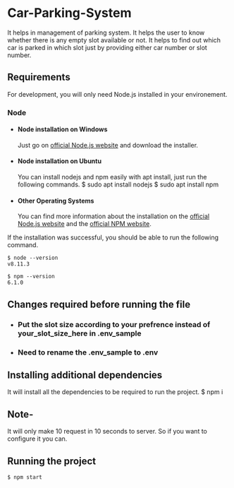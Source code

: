 # Car-Parking-System
It helps in management of parking system. It helps the user to know whether there is any empty slot available or not.
It helps to find out which car is parked in which slot just by providing either car number or slot number.

## Requirements

For development, you will only need Node.js installed in your environement.

### Node
- #### Node installation on Windows
  Just go on [official Node.js website](https://nodejs.org/) and download the installer.
  
- #### Node installation on Ubuntu
  You can install nodejs and npm easily with apt install, just run the following commands.
      $ sudo apt install nodejs
      $ sudo apt install npm

- #### Other Operating Systems
  You can find more information about the installation on the [official Node.js website](https://nodejs.org/) and the [official NPM website](https://npmjs.org/).

If the installation was successful, you should be able to run the following command.

    $ node --version
    v8.11.3

    $ npm --version
    6.1.0

## Changes required before running the file
- ### Put the slot size according to your prefrence instead of your_slot_size_here in .env_sample
- ### Need to rename the .env_sample to .env

## Installing additional dependencies
  It will install all the dependencies to be required to run the project.
    $ npm i

## Note-
  It will only make 10 request in 10 seconds to server. So if you want to configure it you can.

## Running the project

    $ npm start
